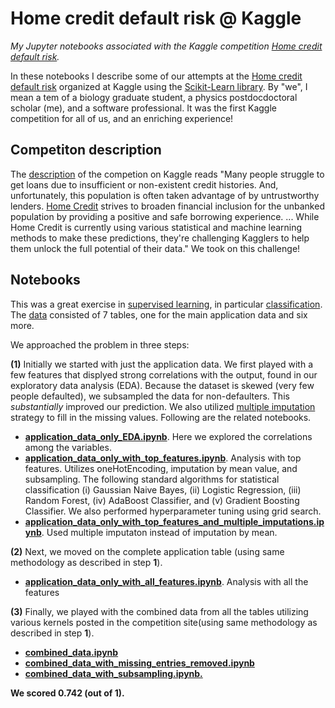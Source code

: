 # Home credit default risk @ Kaggle
*My Jupyter notebooks associated with the Kaggle competition [Home credit default risk](https://www.kaggle.com/c/home-credit-default-risk).*

In these notebooks I describe some of our attempts at the [Home credit default risk](https://www.kaggle.com/c/home-credit-default-risk) organized at Kaggle using the [Scikit-Learn library](http://scikit-learn.org/stable/).  By "we", I mean a tem of a biology graduate student, a physics postdocdoctoral scholar (me), and a software professional.  It was the first Kaggle competition for all of us, and an enriching experience!

## Competiton description

The [description](https://www.kaggle.com/c/home-credit-default-risk#description) of the competion on Kaggle reads "Many people struggle to get loans due to insufficient or non-existent credit histories. And, unfortunately, this population is often taken advantage of by untrustworthy lenders. [Home Credit](http://www.homecredit.net/) strives to broaden financial inclusion for the unbanked population by providing a positive and safe borrowing experience. ... While Home Credit is currently using various statistical and machine learning methods to make these predictions, they're challenging Kagglers to help them unlock the full potential of their data."  We took on this challenge! 

## Notebooks

This was a great exercise in [supervised learning](https://en.wikipedia.org/wiki/Supervised_learning), in particular [classification](https://en.wikipedia.org/wiki/Statistical_classification).  The [data](https://www.kaggle.com/c/home-credit-default-risk/data) consisted of 7 tables, one for the main application data and six more. 

We approached the problem in three steps: 

**(1)** Initially we started with just the application data.  We first played with a few features that displyed strong correlations with the output, found in our exploratory data analysis (EDA).  Because the dataset is skewed (very few people defaulted), we subsampled the data for non-defaulters.  This *substantially* improved our prediction.  We also utilized [multiple imputation](https://en.wikipedia.org/wiki/Imputation_(statistics)#Multiple_imputation) strategy to fill in the missing values.  Following are the related notebooks.  
* **[application_data_only_EDA.ipynb](https://github.com/dibyendumandal/Home-credit-default-risk/blob/master/application_data_only_EDA.ipynb)**. Here we explored the correlations among the variables. 
* **[application_data_only_with_top_features.ipynb](https://github.com/dibyendumandal/Home-credit-default-risk/blob/master/application_data_only_with_top_features.ipynb)**. Analysis with top features.  Utilizes oneHotEncoding, imputation by mean value, and subsampling.  The following standard algorithms for statistical classification (i) Gaussian Naive Bayes, (ii) Logistic Regression, (iii) Random Forest, (iv) AdaBoost Classifier, and (v) Gradient Boosting Classifier.  We also performed hyperparameter tuning using grid search. 
* **[application_data_only_with_top_features_and_multiple_imputations.ipynb](https://github.com/dibyendumandal/Home-credit-default-risk/blob/master/application_data_only_with_top_features_and_multiple_imputations.ipynb)**. Used multiple imputaton instead of imputation by mean. 

**(2)** Next, we moved on the complete application table (using same methodology as described in step **1**).

* **[application_data_only_with_all_features.ipynb](https://github.com/dibyendumandal/Home-credit-default-risk/blob/master/application_data_only_with_all_features.ipynb)**. Analysis with all the features

**(3)** Finally, we played with the combined data from all the tables utilizing various kernels posted in the competition site(using same methodology as described in step **1**).

* **[combined_data.ipynb](https://github.com/dibyendumandal/Home-credit-default-risk/blob/master/combined_data.ipynb)**
* **[combined_data_with_missing_entries_removed.ipynb](https://github.com/dibyendumandal/Home-credit-default-risk/blob/master/combined_data_with_missing_entries_removed.ipynb)**
* **[combined_data_with_subsampling.ipynb.](https://github.com/dibyendumandal/Home-credit-default-risk/blob/master/Combined_data_with_subsampling.ipynb)**

 **We scored 0.742 (out of 1).**


